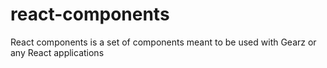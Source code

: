 # react-components

React components is a set of components meant to be used with Gearz or any React applications
